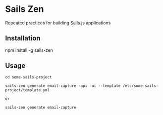 # Sails Zen

Repeated practices for building Sails.js applications

## Installation

npm install -g sails-zen

## Usage

````
cd some-sails-project

sails-zen generate email-capture -api -ui --template /etc/some-sails-project/template.yml 

or 

sails-zen generate email-capture
````


